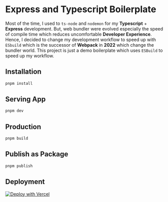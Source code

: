 # Express and Typescript Boilerplate

Most of the time, I used to `ts-node` and `nodemon` for my **Typescript** + **Express** development.
But, web bundler were evolved especially the speed of compile time which reduces uncomfortable **Developer Experience**.
Hence, I decided to change my development workflow to speed up with `ESbuild` which is the successor of **Webpack** in **2022** which change the bundler world. This project is just a demo boilerplate which uses `ESBuild` to speed up my workflow.

## Installation

```bash
pnpm install
```

## Serving App

```bash
pnpm dev
```

## Production

```bash
pnpm build
```

## Publish as Package

```bash
pnpm publish
```

## Deployment

[![Deploy with Vercel](https://vercel.com/button)](https://vercel.com/new/clone?repository-url=https%3A%2F%2Fgithub.com%2Famm834%2Fexpress-typescript-boilerplate&project-name=express-typescript)
